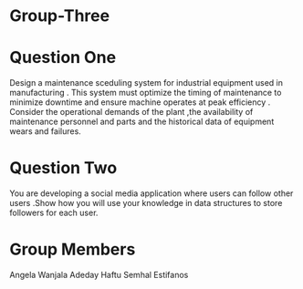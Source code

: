 # Group-Three
# Question One
Design a maintenance sceduling system for industrial equipment used in manufacturing . This system must optimize the timing of maintenance to minimize downtime and ensure machine operates at peak efficiency . Consider the operational demands of the plant ,the availability of maintenance personnel and parts and the historical data of equipment wears and failures.
# Question Two
You are developing a social media application where users can follow other users .Show how you will use your knowledge in data structures to store followers for each user.
# Group Members
Angela Wanjala
Adeday Haftu
Semhal Estifanos
